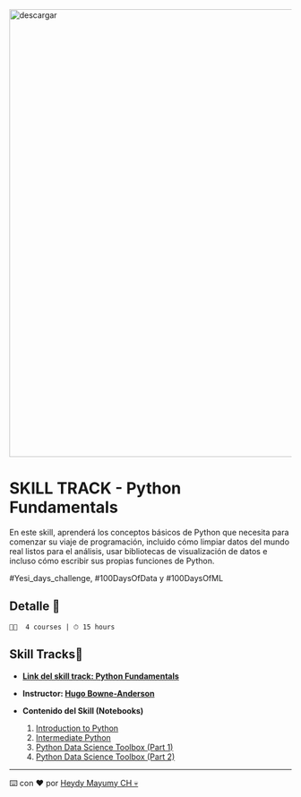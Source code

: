 <img src="https://i.ibb.co/BGwd7BS/portada-2.png" alt="descargar" border="0" width=800px>

# SKILL TRACK - Python Fundamentals
En este skill, aprenderá los conceptos básicos de Python que necesita para comenzar su viaje de programación, incluido cómo limpiar datos del mundo real listos para el análisis, usar bibliotecas de visualización de datos e incluso cómo escribir sus propias funciones de Python.

#Yesi_days_challenge, #100DaysOfData​ y #100DaysOfML

## Detalle  🚀
```
👩‍💻  4 courses | ⏱ 15 hours
```

##  Skill Tracks🤖 

- **[Link del skill track: Python Fundamentals](https://learn.datacamp.com/skill-tracks/python-fundamentals?version=1)**
- **Instructor: [Hugo Bowne-Anderson](https://www.datacamp.com/instructors/hugobowne)**

- **Contenido del Skill (Notebooks)**
    1. [Introduction to Python](https://github.com/MayumyCH/data-scientist-with-python-datacamp/blob/main/notebooks/1.Introduction%20to%20Python.ipynb)
    2. [Intermediate Python](https://github.com/MayumyCH/data-scientist-with-python-datacamp/blob/main/notebooks/2.Intermediate%20Python.ipynb)
    3. [Python Data Science Toolbox (Part 1)](https://github.com/MayumyCH/data-scientist-with-python-datacamp/blob/main/notebooks/10.%20Python%20Data%20Science%20Toolbox%20(Part%201).ipynb)
    4. [Python Data Science Toolbox (Part 2)](https://github.com/MayumyCH/data-scientist-with-python-datacamp/blob/main/notebooks/11.%20Python%20Data%20Science%20Toolbox%20(Part%202).ipynb)


---
⌨️ con ❤️ por [Heydy Mayumy CH 💀](https://github.com/MayumyCH)